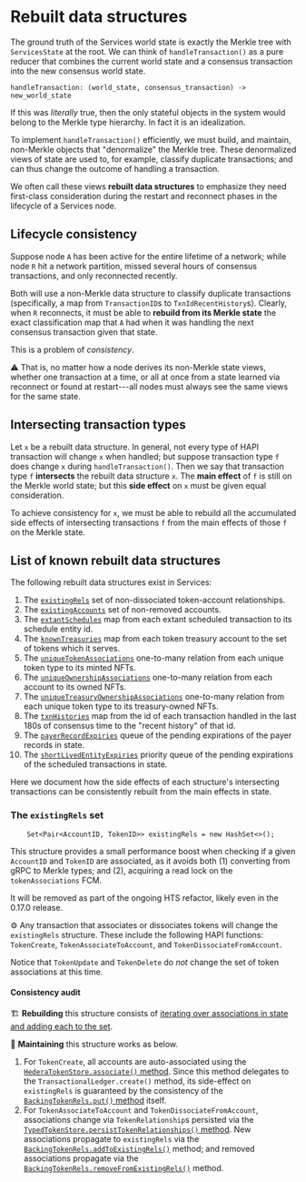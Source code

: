# Rebuilt data structures

The ground truth of the Services world state is exactly the Merkle tree
with `ServicesState` at the root. We can think of `handleTransaction()` 
as a pure reducer that combines the current world state and a consensus 
transaction into the new consensus world state.

```
handleTransaction: (world_state, consensus_transaction) -> new_world_state
```

If this was _literally_ true, then the only stateful objects in the system
would belong to the Merkle type hierarchy. In fact it is an idealization.

To implement `handleTransaction()` efficiently, we must build, and maintain, 
non-Merkle objects that "denormalize" the Merkle tree. These denormalized 
views of state are used to, for example, classify duplicate transactions;
and can thus change the outcome of handling a transaction. 

We often call these views **rebuilt data structures** to emphasize they need 
first-class consideration during the restart and reconnect phases in the 
lifecycle of a Services node.

## Lifecycle consistency 

Suppose node `A` has been active for the entire lifetime of a network; while 
node `R` hit a network partition, missed several hours of consensus transactions,
and only reconnected recently.

Both will use a non-Merkle data structure to classify duplicate transactions
(specifically, a map from `TransactionID`s to `TxnIdRecentHistory`s). Clearly,
when `R` reconnects, it must be able to **rebuild from its Merkle state** the 
exact classification map that `A` had when it was handling the next consensus 
transaction given that state.

This is a problem of _consistency_. 

:warning:&nbsp;That is, no matter how a node derives its non-Merkle state 
views, whether one transaction at a time, or all at once from a state learned 
via reconnect or found at restart---all nodes must always see the same views 
for the same state.

## Intersecting transaction types

Let `x` be a rebuilt data structure. In general, not every type of HAPI 
transaction will change `x` when handled; but suppose transaction type 
`f` does change `x` during `handleTransaction()`. Then we say that 
transaction type `f` **intersects** the rebuilt data structure `x`.
The **main effect** of `f` is still on the Merkle world state; but this
**side effect** on `x` must be given equal consideration. 

To achieve consistency for `x`, we must be able to rebuild all the 
accumulated side effects of intersecting transactions `f` from the main 
effects of those `f` on the Merkle state.

## List of known rebuilt data structures

The following rebuilt data structures exist in Services:
1. The [`existingRels`](https://github.com/hashgraph/hedera-services/blob/master/hedera-node/src/main/java/com/hedera/services/ledger/accounts/BackingTokenRels.java#L46) set of non-dissociated token-account relationships.
2. The [`existingAccounts`](https://github.com/hashgraph/hedera-services/blob/master/hedera-node/src/main/java/com/hedera/services/ledger/accounts/BackingAccounts.java#L35) set of non-removed accounts.
3. The [`extantSchedules`](https://github.com/hashgraph/hedera-services/blob/master/hedera-node/src/main/java/com/hedera/services/store/schedule/HederaScheduleStore.java#L70) map from each extant scheduled transaction to its schedule entity id.
4. The [`knownTreasuries`](https://github.com/hashgraph/hedera-services/blob/master/hedera-node/src/main/java/com/hedera/services/store/tokens/HederaTokenStore.java#L138) map from each token treasury account to the set of tokens which it serves.
5. The [`uniqueTokenAssociations`](https://github.com/hashgraph/hedera-services/blob/master/hedera-node/src/main/java/com/hedera/services/ServicesState.java#L462) one-to-many relation from each unique token type to its minted NFTs.
6. The [`uniqueOwnershipAssociations`](https://github.com/hashgraph/hedera-services/blob/master/hedera-node/src/main/java/com/hedera/services/ServicesState.java#L466) one-to-many relation from each account to its owned NFTs.
7. The [`uniqueTreasuryOwnershipAssociations`](https://github.com/hashgraph/hedera-services/blob/master/hedera-node/src/main/java/com/hedera/services/ServicesState.java#L470) one-to-many relation from each unique token type to its treasury-owned NFTs.
8. The [`txnHistories`](https://github.com/hashgraph/hedera-services/blob/master/hedera-node/src/main/java/com/hedera/services/context/ServicesContext.java#L1599) map from the id of each transaction handled in the last 180s of consensus time to the "recent history" of that id.
9. The [`payerRecordExpiries`](https://github.com/hashgraph/hedera-services/blob/master/hedera-node/src/main/java/com/hedera/services/state/expiry/ExpiryManager.java#L74) queue of the pending expirations of the payer records in state.
10. The [`shortLivedEntityExpiries`](https://github.com/hashgraph/hedera-services/blob/master/hedera-node/src/main/java/com/hedera/services/state/expiry/ExpiryManager.java#L76) priority queue of the pending expirations of the scheduled transactions in state.

Here we document how the side effects of each structure's intersecting
transactions can be consistently rebuilt from the main effects in state.

### The `existingRels` set

```
	Set<Pair<AccountID, TokenID>> existingRels = new HashSet<>();
```

This structure provides a small performance boost when checking if a 
given `AccountID` and `TokenID` are associated, as it avoids both (1)
converting from gRPC to Merkle types; and (2), acquiring a read lock 
on the `tokenAssociations` FCM. 

It will be removed as part of the ongoing HTS refactor, likely even in 
the 0.17.0 release.

:gear:&nbsp;Any transaction that associates or dissociates tokens will 
change the `existingRels` structure. These include the following HAPI 
functions: `TokenCreate`, `TokenAssociateToAccount`, and 
`TokenDissociateFromAccount`.

Notice that `TokenUpdate` and `TokenDelete` do _not_ change the set of 
token associations at this time.

#### Consistency audit

:building_construction:&nbsp;**Rebuilding** this structure consists of 
[iterating over associations in state and adding each to the set](https://github.com/hashgraph/hedera-services/blob/master/hedera-node/src/main/java/com/hedera/services/ledger/accounts/BackingTokenRels.java#L57). 

:memo:&nbsp;**Maintaining** this structure works as below.
1. For `TokenCreate`, all accounts are auto-associated using the
[`HederaTokenStore.associate()` method](https://github.com/hashgraph/hedera-services/blob/master/hedera-node/src/main/java/com/hedera/services/store/tokens/HederaTokenStore.java#L201). Since this method delegates to the
`TransactionalLedger.create()` method, its side-effect on `existingRels` 
is guaranteed by the consistency of the [`BackingTokenRels.put()` method](https://github.com/hashgraph/hedera-services/blob/master/hedera-node/src/main/java/com/hedera/services/ledger/accounts/BackingTokenRels.java#L74) itself.
2. For `TokenAssociateToAccount` and `TokenDissociateFromAccount`, 
associations change via `TokenRelationship`s persisted via the 
[`TypedTokenStore.persistTokenRelationships()` method](https://github.com/hashgraph/hedera-services/blob/master/hedera-node/src/main/java/com/hedera/services/store/TypedTokenStore.java#L172). New associations propagate to 
`existingRels` via the [`BackingTokenRels.addToExistingRels()`](https://github.com/hashgraph/hedera-services/blob/master/hedera-node/src/main/java/com/hedera/services/store/TypedTokenStore.java#L201) method; and 
removed associations propagate via the [`BackingTokenRels.removeFromExistingRels()`](https://github.com/hashgraph/hedera-services/blob/master/hedera-node/src/main/java/com/hedera/services/store/TypedTokenStore.java#L179) method.

